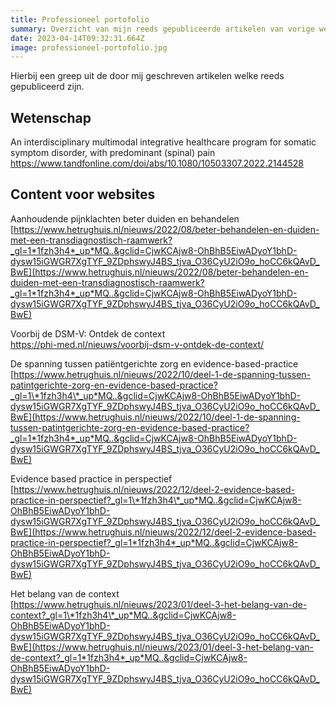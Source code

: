 ```yaml
---
title: Professioneel portofolio
summary: Overzicht van mijn reeds gepubliceerde artikelen van vorige werkgevers
date: 2023-04-14T09:32:31.664Z
image: professioneel-portofolio.jpg
---
```

H﻿ierbij een greep uit de door mij geschreven artikelen welke reeds gepubliceerd zijn. 

## **W﻿etenschap**

An interdisciplinary multimodal integrative healthcare program for somatic symptom disorder, with predominant (spinal) pain\
<https://www.tandfonline.com/doi/abs/10.1080/10503307.2022.2144528>



## **C﻿ontent voor websites**

A﻿anhoudende pijnklachten beter duiden en behandelen [https://www.hetrughuis.nl/nieuws/2022/08/beter-behandelen-en-duiden-met-een-transdiagnostisch-raamwerk?_gl=1*1fzh3h4*_up*MQ..&gclid=CjwKCAjw8-OhBhB5EiwADyoY1bhD-dysw15iGWGR7XgTYF_9ZDphswyJ4BS_tjva_O36CyU2iO9o_hoCC6kQAvD_BwE](https://www.hetrughuis.nl/nieuws/2022/08/beter-behandelen-en-duiden-met-een-transdiagnostisch-raamwerk?_gl=1*1fzh3h4*_up*MQ..&gclid=CjwKCAjw8-OhBhB5EiwADyoY1bhD-dysw15iGWGR7XgTYF_9ZDphswyJ4BS_tjva_O36CyU2iO9o_hoCC6kQAvD_BwE)

V﻿oorbij de DSM-V: Ontdek de context\
<https://phi-med.nl/nieuws/voorbij-dsm-v-ontdek-de-context/>

D﻿e spanning tussen patiëntgerichte zorg en evidence-based-practice [https://www.hetrughuis.nl/nieuws/2022/10/deel-1-de-spanning-tussen-patintgerichte-zorg-en-evidence-based-practice?_gl=1\*1fzh3h4\*_up*MQ..&gclid=CjwKCAjw8-OhBhB5EiwADyoY1bhD-dysw15iGWGR7XgTYF_9ZDphswyJ4BS_tjva_O36CyU2iO9o_hoCC6kQAvD_BwE](https://www.hetrughuis.nl/nieuws/2022/10/deel-1-de-spanning-tussen-patintgerichte-zorg-en-evidence-based-practice?_gl=1*1fzh3h4*_up*MQ..&gclid=CjwKCAjw8-OhBhB5EiwADyoY1bhD-dysw15iGWGR7XgTYF_9ZDphswyJ4BS_tjva_O36CyU2iO9o_hoCC6kQAvD_BwE)

E﻿vidence based practice in perspectief\
[https://www.hetrughuis.nl/nieuws/2022/12/deel-2-evidence-based-practice-in-perspectief?_gl=1\*1fzh3h4\*_up*MQ..&gclid=CjwKCAjw8-OhBhB5EiwADyoY1bhD-dysw15iGWGR7XgTYF_9ZDphswyJ4BS_tjva_O36CyU2iO9o_hoCC6kQAvD_BwE](https://www.hetrughuis.nl/nieuws/2022/12/deel-2-evidence-based-practice-in-perspectief?_gl=1*1fzh3h4*_up*MQ..&gclid=CjwKCAjw8-OhBhB5EiwADyoY1bhD-dysw15iGWGR7XgTYF_9ZDphswyJ4BS_tjva_O36CyU2iO9o_hoCC6kQAvD_BwE)

H﻿et belang van de context\
[https://www.hetrughuis.nl/nieuws/2023/01/deel-3-het-belang-van-de-context?_gl=1\*1fzh3h4\*_up*MQ..&gclid=CjwKCAjw8-OhBhB5EiwADyoY1bhD-dysw15iGWGR7XgTYF_9ZDphswyJ4BS_tjva_O36CyU2iO9o_hoCC6kQAvD_BwE](https://www.hetrughuis.nl/nieuws/2023/01/deel-3-het-belang-van-de-context?_gl=1*1fzh3h4*_up*MQ..&gclid=CjwKCAjw8-OhBhB5EiwADyoY1bhD-dysw15iGWGR7XgTYF_9ZDphswyJ4BS_tjva_O36CyU2iO9o_hoCC6kQAvD_BwE)